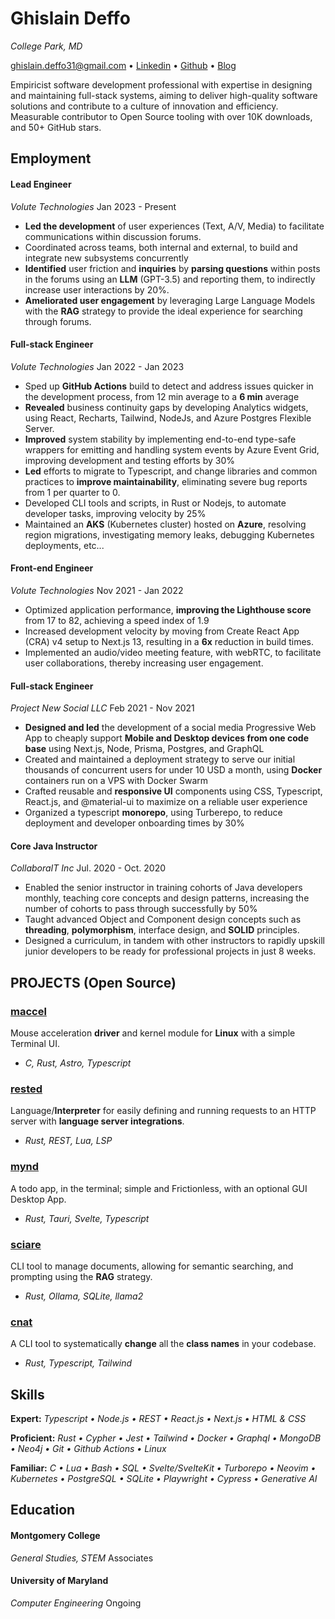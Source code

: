 # Ghislain Deffo

_College Park, MD_

ghislain.deffo31@gmail.com • [Linkedin](https://linkedin.com/in/ghislainDeffo) • [Github](http://github.com/Gnarus-G) • [Blog](https://bytin.tech/blog)

Empiricist software development professional with expertise in designing and maintaining
full-stack systems, aiming to deliver high-quality software solutions and contribute to a
culture of innovation and efficiency. Measurable contributor to Open Source tooling with
over 10K downloads, and 50+ GitHub stars.

## Employment

#### Lead Engineer

_Volute Technologies_ Jan 2023 - Present

- **Led the development** of user experiences (Text, A/V, Media) to facilitate communications within discussion forums.
- Coordinated across teams, both internal and external, to build and integrate new subsystems concurrently
- **Identified** user friction and **inquiries** by **parsing questions** within posts in the forums using an **LLM** (GPT-3.5) and
  reporting them, to indirectly increase user interactions by 20%.
- **Ameliorated user engagement** by leveraging Large Language Models with the **RAG** strategy to provide the ideal
  experience for searching through forums.

#### Full-stack Engineer

_Volute Technologies_ Jan 2022 - Jan 2023

- Sped up **GitHub Actions** build to detect and address issues quicker in the development process, from 12 min average to
  a **6 min** average
- **Revealed** business continuity gaps by developing Analytics widgets, using React, Recharts, Tailwind, NodeJs, and
  Azure Postgres Flexible Server.
- **Improved** system stability by implementing end-to-end type-safe wrappers for emitting and handling system events
  by Azure Event Grid, improving development and testing efforts by 30%
- **Led** efforts to migrate to Typescript, and change libraries and common practices to **improve maintainability**,
  eliminating severe bug reports from 1 per quarter to 0.
- Developed CLI tools and scripts, in Rust or Nodejs, to automate developer tasks, improving velocity by 25%
- Maintained an **AKS** (Kubernetes cluster) hosted on **Azure**, resolving region migrations, investigating memory leaks,
  debugging Kubernetes deployments, etc...

#### Front-end Engineer

_Volute Technologies_ Nov 2021 - Jan 2022

- Optimized application performance, **improving the Lighthouse score** from 17 to 82, achieving a speed index of 1.9
- Increased development velocity by moving from Create React App (CRA) v4 setup to Next.js 13, resulting in a **6x**
  reduction in build times.
- Implemented an audio/video meeting feature, with webRTC, to facilitate user collaborations, thereby increasing user engagement.

#### Full-stack Engineer

_Project New Social LLC_ Feb 2021 - Nov 2021

- **Designed and led** the development of a social media Progressive Web App to cheaply support **Mobile and Desktop
  devices from one code base** using Next.js, Node, Prisma, Postgres, and GraphQL
- Created and maintained a deployment strategy to serve our initial thousands of concurrent users for under 10 USD a
  month, using **Docker** containers run on a VPS with Docker Swarm
- Crafted reusable and **responsive UI** components using CSS, Typescript, React.js, and @material-ui to maximize on
  a reliable user experience
- Organized a typescript **monorepo**, using Turberepo, to reduce deployment and developer onboarding times by 30%

#### Core Java Instructor

_CollaboraIT Inc_ Jul. 2020 - Oct. 2020

- Enabled the senior instructor in training cohorts of Java developers monthly, teaching core concepts and design
  patterns, increasing the number of cohorts to pass through successfully by 50%
- Taught advanced Object and Component design concepts such as **threading**, **polymorphism**, interface design, and
  **SOLID** principles.
- Designed a curriculum, in tandem with other instructors to rapidly upskill junior developers to be ready for
  professional projects in just 8 weeks.

## PROJECTS (Open Source)

### [maccel](https://github.com/Gnarus-G/maccel)

Mouse acceleration **driver** and kernel module for **Linux** with a simple Terminal UI.

- _C, Rust, Astro, Typescript_

### [rested](https://github.com/Gnarus-G/rested)

Language/**Interpreter** for easily defining and running requests to an HTTP server with **language server integrations**.

- _Rust, REST, Lua, LSP_

### [mynd](https://github.com/Gnarus-G/mynd)

A todo app, in the terminal; simple and Frictionless, with an optional GUI Desktop App.

- _Rust, Tauri, Svelte, Typescript_

### [sciare](https://github.com/Gnarus-G/sciare)

CLI tool to manage documents, allowing for semantic searching, and prompting using the
**RAG** strategy.

- _Rust, Ollama, SQLite, llama2_

### [cnat](https://github.com/Gnarus-G/cnat)

A CLI tool to systematically **change** all the **class names** in your codebase.

- _Rust, Typescript, Tailwind_

## Skills

**Expert:** _Typescript • Node.js • REST • React.js • Next.js • HTML & CSS_

**Proficient:** _Rust • Cypher • Jest • Tailwind • Docker • Graphql • MongoDB • Neo4j • Git • Github Actions • Linux_

**Familiar:** _C • Lua • Bash • SQL • Svelte/SvelteKit • Turborepo • Neovim • Kubernetes • PostgreSQL • SQLite • Playwright • Cypress • Generative AI_

## Education

#### Montgomery College

_General Studies, STEM_ Associates

#### University of Maryland

_Computer Engineering_ Ongoing
